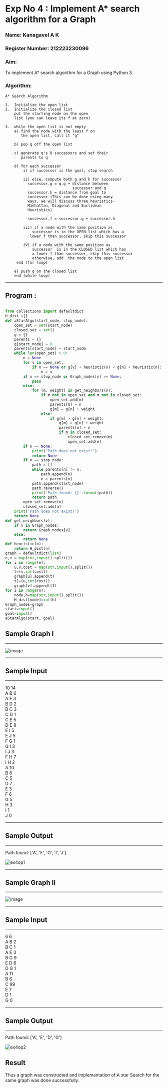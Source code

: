 <h1>Exp No 4 : Implement A* search algorithm for a Graph</h1> 
<h3>Name: Kanagavel A K</h3>
<h3>Register Number: 212223230096</h3>
<H3>Aim:</H3>
<p>To implement A* search algorithm for a Graph using Python 3. </p>

<H3>Algorithm:</H3>

```
A* Search Algorithm

1.  Initialize the open list
2.  Initialize the closed list
    put the starting node on the open
    list (you can leave its f at zero)

3.  while the open list is not empty
    a) find the node with the least f on
       the open list, call it "q"

    b) pop q off the open list

    c) generate q's 8 successors and set their
       parents to q

    d) for each successor
        i) if successor is the goal, stop search

        ii) else, compute both g and h for successor
          successor.g = q.g + distance between
                              successor and q
          successor.h = distance from goal to
          successor (This can be done using many
          ways, we will discuss three heuristics-
          Manhattan, Diagonal and Euclidean
          Heuristics)

          successor.f = successor.g + successor.h

        iii) if a node with the same position as
            successor is in the OPEN list which has a
           lower f than successor, skip this successor

        iV) if a node with the same position as
            successor  is in the CLOSED list which has
            a lower f than successor, skip this successor
            otherwise, add  the node to the open list
     end (for loop)

    e) push q on the closed list
    end (while loop)
```

<hr>

<h2> Program : </h2>

```python

from collections import defaultdict
H_dist ={}
def aStarAlgo(start_node, stop_node):
    open_set = set(start_node)
    closed_set = set()
    g = {}
    parents = {}
    g[start_node] = 0
    parents[start_node] = start_node
    while len(open_set) > 0:
        n = None
        for v in open_set:
            if n == None or g[v] + heuristic(v) < g[n] + heuristic(n):
                n = v
        if n == stop_node or Graph_nodes[n] == None:
            pass
        else:
            for (m, weight) in get_neighbors(n):
                if m not in open_set and m not in closed_set:
                    open_set.add(m)
                    parents[m] = n
                    g[m] = g[n] + weight
                else:
                    if g[m] > g[n] + weight:
                        g[m] = g[n] + weight
                        parents[m] = n
                        if m in closed_set:
                            closed_set.remove(m)
                            open_set.add(m)
        if n == None:
            print("Path does not exist!")
            return None
        if n == stop_node:
            path = []
            while parents[n] != n:
                path.append(n)
                n = parents[n]
            path.append(start_node)
            path.reverse()
            print('Path found: {}'.format(path))
            return path
        open_set.remove(n)
        closed_set.add(n)
    print('Path does not exist!')
    return None
def get_neighbors(v):
    if v in Graph_nodes:
        return Graph_nodes[v]
    else:
        return None
def heuristic(n):
    return H_dist[n]
graph = defaultdict(list)
n,e = map(int,input().split())
for i in range(e):
    u,v,cost = map(str,input().split())
    t=(v,int(cost))
    graph[u].append(t)
    t1=(u,int(cost))
    graph[v].append(t1)
for i in range(n):
    node,h=map(str,input().split())
    H_dist[node]=int(h)
Graph_nodes=graph
start=input()
goal=input()
aStarAlgo(start, goal)

```

<h2> Sample Graph I </h2>

<hr>

![image](https://github.com/natsaravanan/19AI405FUNDAMENTALSOFARTIFICIALINTELLIGENCE/assets/87870499/b1377c3f-011a-4c0f-a843-516842ae056a)

<hr>
<h2>Sample Input</h2>
<hr>
10 14 <br>
A B 6 <br>
A F 3 <br>
B D 2 <br>
B C 3 <br>
C D 1 <br>
C E 5 <br>
D E 8 <br>
E I 5 <br>
E J 5 <br>
F G 1 <br>
G I 3 <br>
I J 3 <br>
F H 7 <br>
I H 2 <br>
A 10 <br>
B 8 <br>
C 5 <br>
D 7 <br>
E 3 <br>
F 6 <br>
G 5 <br>
H 3 <br>
I 1 <br>
J 0 <br>
<hr>
<h2>Sample Output</h2>

<hr>

Path found: ['A', 'F', 'G', 'I', 'J']

![ex4op1](https://github.com/user-attachments/assets/402872fd-aeb6-43ad-8fa4-0d8baba0aeba)

<hr>

<h2>Sample Graph II</h2>

<hr>

![image](https://github.com/natsaravanan/19AI405FUNDAMENTALSOFARTIFICIALINTELLIGENCE/assets/87870499/acbb09cb-ed39-48e5-a59b-2f8d61b978a3)

<hr>

<h2>Sample Input</h2>

<hr>
6 6 <br>
A B 2 <br>
B C 1 <br>
A E 3 <br>
B G 9 <br>
E D 6 <br>
D G 1 <br>
A 11 <br>
B 6 <br>
C 99 <br>
E 7 <br>
D 1 <br>
G 0 <br>

<hr>

<h2>Sample Output</h2>

<hr>

Path found: ['A', 'E', 'D', 'G']

![ex4op2](https://github.com/user-attachments/assets/64d1aede-e0d3-4190-8551-30243ae8220c)

<h2> Result </h2>
Thus a graph was constructed and implemantation of A star Search for the same graph was done successfully.
